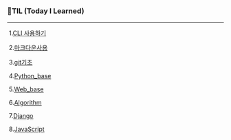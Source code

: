 ### 🌱TIL (Today I Learned)

---

​	1.[CLI 사용하기](./startcamp/CLI.md)

​	2.[마크다운사용 ](./startcamp/마크다운.md) 

​	3.[git기초](./startcamp/git.md)

​	4.[Python_base](./selfstudy/파이썬_기초_정리.md)

​	5.[Web_base](./selfstudy/Web.md)

​	6.[Algorithm](./selfstudy/ALGORITHM.md)

​	7.[Django](./selfstudy/Django.md)	

​	8.[JavaScript](./selfstudy/JavaScript.md)	 





​	

